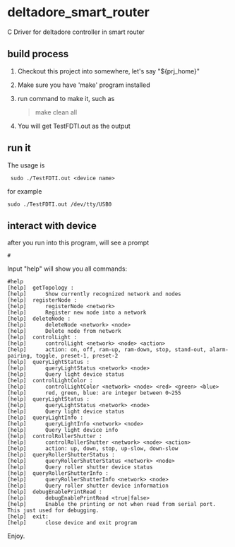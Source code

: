 # deltadore_smart_router
C Driver for deltadore controller in smart router

## build process
1. Checkout this project into somewhere, let's say "${prj_home}"
2. Make sure you have 'make' program installed
3. run command to make it, such as 

    > make clean all
4. You will get TestFDTI.out as the output

## run it
The usage is 

     sudo ./TestFDTI.out <device name> 
     
for example

    sudo ./TestFDTI.out /dev/tty/USB0

## interact with device
after you run into this program, will see a prompt 

    #

Input "help" will show you all commands:

    #help
    [help]	getTopology :
    [help]		Show currently recognized network and nodes
    [help]	registerNode :
    [help]		registerNode <network>
    [help]		Register new node into a network
    [help]	deleteNode :
    [help]		deleteNode <network> <node>
    [help]		Delete node from network
    [help]	controlLight :
    [help]		controlLight <network> <node> <action>
    [help]		action: on, off, ram-up, ram-down, stop, stand-out, alarm-pairing, toggle, preset-1, preset-2
    [help]	queryLightStatus :
    [help]		queryLightStatus <network> <node>
    [help]		Query light device status
    [help]	controlLightColor :
    [help]		controlLightColor <network> <node> <red> <green> <blue>
    [help]		red, green, blue: are integer between 0~255
    [help]	queryLightStatus :
    [help]		queryLightStatus <network> <node>
    [help]		Query light device status
    [help]	queryLightInfo :
    [help]		queryLightInfo <network> <node>
    [help]		Query light device info
    [help]	controlRollerShutter :
    [help]		controlRollerShutter <network> <node> <action>
    [help]		action: up, down, stop, up-slow, down-slow
    [help]	queryRollerShutterStatus :
    [help]		queryRollerShutterStatus <network> <node>
    [help]		Query roller shutter device status
    [help]	queryRollerShutterInfo :
    [help]		queryRollerShutterInfo <network> <node>
    [help]		Query roller shutter device information
    [help]	debugEnablePrintRead :
    [help]		debugEnablePrintRead <true|false>
    [help]		Enable the printing or not when read from serial port. This just used for debugging. 
    [help]	exit:
    [help]		close device and exit program

Enjoy.
